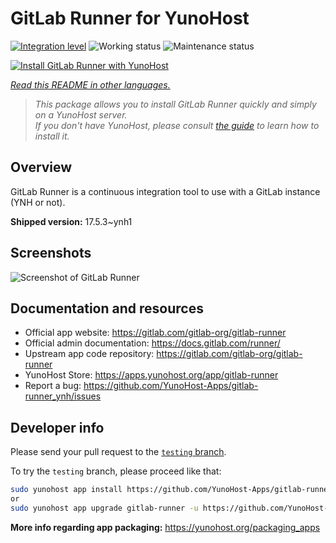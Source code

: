 <!--
N.B.: This README was automatically generated by <https://github.com/YunoHost/apps/tree/master/tools/readme_generator>
It shall NOT be edited by hand.
-->

# GitLab Runner for YunoHost

[![Integration level](https://dash.yunohost.org/integration/gitlab-runner.svg)](https://ci-apps.yunohost.org/ci/apps/gitlab-runner/) ![Working status](https://ci-apps.yunohost.org/ci/badges/gitlab-runner.status.svg) ![Maintenance status](https://ci-apps.yunohost.org/ci/badges/gitlab-runner.maintain.svg)

[![Install GitLab Runner with YunoHost](https://install-app.yunohost.org/install-with-yunohost.svg)](https://install-app.yunohost.org/?app=gitlab-runner)

*[Read this README in other languages.](./ALL_README.md)*

> *This package allows you to install GitLab Runner quickly and simply on a YunoHost server.*  
> *If you don't have YunoHost, please consult [the guide](https://yunohost.org/install) to learn how to install it.*

## Overview

GitLab Runner is a continuous integration tool to use with a GitLab instance (YNH or not).


**Shipped version:** 17.5.3~ynh1

## Screenshots

![Screenshot of GitLab Runner](./doc/screenshots/ci-cd-test-deploy-illustration_2x.png)

## Documentation and resources

- Official app website: <https://gitlab.com/gitlab-org/gitlab-runner>
- Official admin documentation: <https://docs.gitlab.com/runner/>
- Upstream app code repository: <https://gitlab.com/gitlab-org/gitlab-runner>
- YunoHost Store: <https://apps.yunohost.org/app/gitlab-runner>
- Report a bug: <https://github.com/YunoHost-Apps/gitlab-runner_ynh/issues>

## Developer info

Please send your pull request to the [`testing` branch](https://github.com/YunoHost-Apps/gitlab-runner_ynh/tree/testing).

To try the `testing` branch, please proceed like that:

```bash
sudo yunohost app install https://github.com/YunoHost-Apps/gitlab-runner_ynh/tree/testing --debug
or
sudo yunohost app upgrade gitlab-runner -u https://github.com/YunoHost-Apps/gitlab-runner_ynh/tree/testing --debug
```

**More info regarding app packaging:** <https://yunohost.org/packaging_apps>
